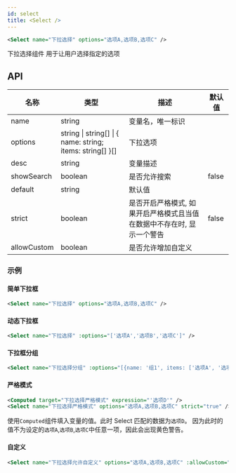 ```yaml
---
id: select
title: <Select />
---
```


```xml
<Select name="下拉选择" options="选项A,选项B,选项C" />
```

下拉选择组件 用于让用户选择指定的选项

## API

| 名称        | 类型                                                      | 描述                                                                   | 默认值 |
| ----------- | --------------------------------------------------------- | ---------------------------------------------------------------------- | ------ |
| name        | string                                                    | 变量名，唯一标识                                                       |        |
| options     | string \| string[] \| { name: string; items: string[] }[] | 下拉选项                                                               |        |
| desc        | string                                                    | 变量描述                                                               |        |
| showSearch  | boolean                                                   | 是否允许搜索                                                           | false  |
| default     | string                                                    | 默认值                                                                 |        |
| strict      | boolean                                                   | 是否开启严格模式, 如果开启严格模式且当值在数据中不存在时, 显示一个警告 | false  |
| allowCustom | boolean                                                   | 是否允许增加自定义                                                     |        |

### 示例

#### 简单下拉框

```xml layoutTemplate
<Select name="下拉选择" options="选项A,选项B,选项C" />
```

#### 动态下拉框

```xml layoutTemplate
<Select name="下拉选择" :options="['选项A','选项B','选项C']" />
```

#### 下拉框分组

```xml layoutTemplate
<Select name="下拉选择分组" :options="[{name: '组1', items: ['选项A', '选项B']}, {name: '组2', items: ['选项C']}]" />
```

#### 严格模式

```xml layoutTemplate
<Computed target="下拉选择严格模式" expression="'选项D'" />
<Select name="下拉选择严格模式" options="选项A,选项B,选项C" strict="true" />
```

使用`Computed`组件填入变量的值。此时 Select 匹配的数据为`选项D`。 因为此时的值不为设定的`选项A`,`选项B`,`选项C`中任意一项，因此会出现黄色警告。

#### 自定义

```xml layoutTemplate
<Select name="下拉选择允许自定义" options="选项A,选项B,选项C" :allowCustom="true" />
```
